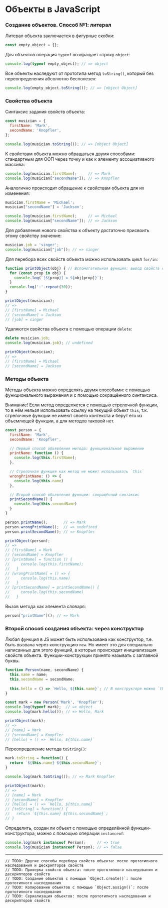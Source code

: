 # Объекты в JavaScript

### Создание объектов. Способ №1: литерал

Литерал объекта заключается в фигурные скобки:

```js
const empty_object = {};
```

Для объектов операция `typeof` возвращает строку `object`:

```js
console.log(typeof empty_object); // => object
```

Все объекты наследуют от прототипа метод `toString()`, который без переопределения абсолютно бесполезен:

```js
console.log(empty_object.toString()); // => [object Object]
```

### Свойства объекта

Синтаксис задания свойств объекта:

```js
const musician = {
  firstName: 'Mark',
  secondName: 'Knopfler',
};

console.log(musician.toString()); // => [object Object]
```

К свойствам объекта можно обращаться двумя способами: стандартным для ООП через точку и как к элементу ассоциативного массива:

```js
console.log(musician.firstName);     // => Mark
console.log(musician["secondName"]); // => Knopfler
```

Аналогично происходит обращение к свойствам объекта для их изменения:

```js
musician.firstName = 'Michael';
musician["secondName"] = 'Jackson';

console.log(musician.firstName);     // => Michael
console.log(musician["secondName"]); // => Jackson
```

Для добавления нового свойства к объекту достаточно присвоить этому свойству значение:

```js
musician.job = 'singer';
console.log(musician["job"]); // => singer
```

Для перебора всех свойств объекта можно использовать цикл `for/in`:

```js
function printObject(obj) { // Вспомогательная функция: вывод свойств объекта
  for (const prop in obj) {
    console.log(`[${prop}] = ${obj[prop]}`);
  }
  console.log('-'.repeat(30));
}

printObject(musician);
// =>
// [firstName] = Michael
// [secondName] = Jackson
// [job] = singer
```

Удаляются свойства объекта с помощью операции `delete`:

```js
delete musician.job;
console.log(musician.job); // undefined

printObject(musician);
// =>
// [firstName] = Michael
// [secondName] = Jackson
```

### Методы объекта

Методы объекта можно определять двумя способами: с помощью функционального выражения и с помощью сокращённого синтаксиса.

Внимание! Если метод определяется с помощью стрелочной функции, то в нём нельзя использовать ссылку на текущий объект `this`, т.к. стрелочные функции не имеют своего контекста и берут его из объемлющей функции, а для методов таковой нет.

```js
const person = {
  firstName: 'Mark',
  secondName: 'Knopfler',

  // Первый способ объявления метода: функциональное выражение
  printName: function () {
    console.log(this.firstName);
  },

  // Стрелочная функция как метод не может использовать `this`
  wrongPrintName: () => {
    console.log(this.name)
  },

  // Второй способ объявления функции: сокращённый синтаксис
  printSecondName() {
    console.log(this.secondName)
  }
}

person.printName();       // => Mark
person.wrongPrintName();  // => undefined
person.printSecondName(); // => Knopfler

printObject(person);
// =>
// [firstName] = Mark
// [secondName] = Knopfler
// [printName] = function () {
//     console.log(this.firstName);
//   }
// [wrongPrintName] = () => {
//     console.log(this.name)
//   }
// [printSecondName] = printSecondName() {
//     console.log(this.secondName)
//   }
```

Вызов метода как элемента словаря:

```js
person["printName"](); // => Mark
```

### Второй способ создания объекта: через конструктор

Любая функция в JS может быть использована как конструктор, т.е. быть вызвана через конструкцию `new`. Но имеет это для специально написанных для этого функций, в которых происходит инициализация свойств объекта. Функции-конструкции принято называть с заглавной буквы.

```js
function Person(name, secondName) {
  this.name = name;
  this.secondName = secondName;
  
  this.hello = () => `Hello, ${this.name}`; // В конструкторе можно `this` в стрелочной функции
}

const mark = new Person('Mark', 'Knopfler');
console.log(typeof mark);  // => object
console.log(mark.hello()); // => Hello, Mark

printObject(mark);
// =>
// [name] = Mark
// [secondName] = Knopfler
// [hello] = () => `Hello, ${this.name}`
```

Переопределение метода `toString()`:

```js
mark.toString = function() {
  return `${this.name} ${this.secondName}`;
}

console.log(mark.toString()); // => Mark Knopfler

printObject(mark);
// =>
// [name] = Mark
// [secondName] = Knopfler
// [hello] = () => `Hello, ${this.name}`
// [toString] = function() {
//   return `${this.name} ${this.secondName}`;
// }
```

Определить, создан ли объект с помощью определённой функции-конструктора, можно с помощью операции `instanceof`:

```js
console.log(mark instanceof Person);     // => true
console.log(musician instanceof Person); // => false
```

*****

```
// TODO: Другие способы перебора свойств объекта: после прототипного наследования и дескрипторов свойств
// TODO: Проверка свойств объекта: после прототипного наследования и дескрипторов свойств
// TODO: Создание объектов с помощью `Object.create()`: после прототипного наследования
// TODO: Копирование объектов с помощью `Object.assign()`: после прототипного наследования
// TODO: Сериализация объектов: после прототипного наследования и дескрипторов свойств
```